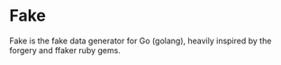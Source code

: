 Fake
====

Fake is the fake data generator for Go (golang), heavily inspired by the forgery and ffaker ruby gems.
